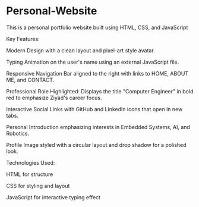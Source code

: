 # Personal-Website
This is a personal portfolio website built using HTML, CSS, and JavaScript

Key Features:

 Modern Design with a clean layout and pixel-art style avatar.

 Typing Animation on the user's name using an external JavaScript file.

 Responsive Navigation Bar aligned to the right with links to HOME, ABOUT ME, and CONTACT.

 Professional Role Highlighted: Displays the title "Computer Engineer" in bold red to emphasize Ziyad's career focus.

 Interactive Social Links with GitHub and LinkedIn icons that open in new tabs.

 Personal Introduction emphasizing interests in Embedded Systems, AI, and Robotics.

 Profile Image styled with a circular layout and drop shadow for a polished look.

Technologies Used:

HTML for structure

CSS for styling and layout

JavaScript for interactive typing effect
